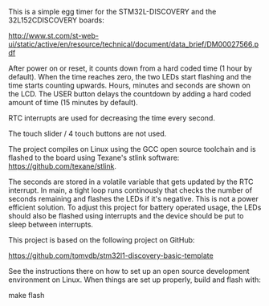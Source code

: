 This is a simple egg timer for the STM32L-DISCOVERY and the 32L152CDISCOVERY
boards:

http://www.st.com/st-web-ui/static/active/en/resource/technical/document/data_brief/DM00027566.pdf

After power on or reset, it counts down from a hard coded time (1 hour by
default). When the time reaches zero, the two LEDs start flashing and the time
starts counting upwards. Hours, minutes and seconds are shown on the LCD. The
USER button delays the countdown by adding a hard coded amount of time (15
minutes by default).

RTC interrupts are used for decreasing the time every second.

The touch slider / 4 touch buttons are not used.

The project compiles on Linux using the GCC open source toolchain and is flashed
to the board using Texane's stlink software: https://github.com/texane/stlink.

The seconds are stored in a volatile variable that gets updated by the RTC
interrupt. In main, a tight loop runs continously that checks the number of
seconds remaining and flashes the LEDs if it's negative. This is not a power
efficient solution. To adjust this project for battery operated usage, the LEDs
should also be flashed using interrupts and the device should be put to sleep
between interrupts.

This project is based on the following project on GitHub:

https://github.com/tomvdb/stm32l1-discovery-basic-template

See the instructions there on how to set up an open source development
environment on Linux. When things are set up properly, build and flash with:

make flash
